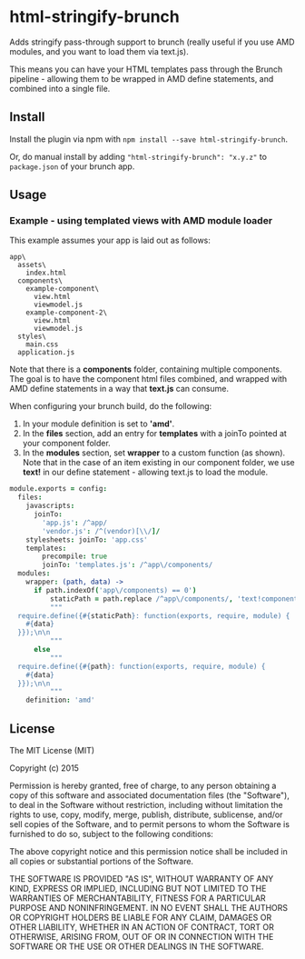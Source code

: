 # html-stringify-brunch
Adds stringify pass-through support to brunch (really useful if you use AMD modules, and you want to load them via text.js).

This means you can have your HTML templates pass through the Brunch pipeline - allowing them to be wrapped in AMD define statements, and combined into a single file.

## Install
Install the plugin via npm with `npm install --save html-stringify-brunch`.

Or, do manual install by adding `"html-stringify-brunch": "x.y.z"` to `package.json` of your brunch app.

## Usage

### Example - using templated views with AMD module loader

This example assumes your app is laid out as follows:

```
app\
  assets\
    index.html
  components\
    example-component\
      view.html
      viewmodel.js
    example-component-2\
      view.html
      viewmodel.js
  styles\
    main.css
  application.js
```
Note that there is a **components** folder, containing multiple components. The goal is to have the component html files combined, and wrapped with AMD define statements in a way that **text.js** can consume.

When configuring your brunch build, do the following:

1. In your module definition is set to **'amd'**.
2. In the **files** section, add an entry for **templates** with a joinTo pointed at your component folder.
3. In the **modules** section, set **wrapper** to a custom function (as shown). Note that in the case of an item existing in our component folder, we use **text!** in our define statement - allowing text.js to load the module.

```coffeescript
module.exports = config:
  files:
    javascripts:
      joinTo:
      	'app.js': /^app/
      	'vendor.js': /^(vendor)[\\/]/
    stylesheets: joinTo: 'app.css'
    templates:
        precompile: true
        joinTo: 'templates.js': /^app\/components/
  modules:
    wrapper: (path, data) ->
      if path.indexOf('app\/components) == 0')
          staticPath = path.replace /^app\/components/, 'text!components'
          """
  require.define({#{staticPath}: function(exports, require, module) {
    #{data}
  }});\n\n
          """
      else
          """
  require.define({#{path}: function(exports, require, module) {
    #{data}
  }});\n\n
          """
    definition: 'amd'
```

## License

The MIT License (MIT)

Copyright (c) 2015

Permission is hereby granted, free of charge, to any person obtaining a copy
of this software and associated documentation files (the "Software"), to deal
in the Software without restriction, including without limitation the rights
to use, copy, modify, merge, publish, distribute, sublicense, and/or sell
copies of the Software, and to permit persons to whom the Software is
furnished to do so, subject to the following conditions:

The above copyright notice and this permission notice shall be included in all
copies or substantial portions of the Software.

THE SOFTWARE IS PROVIDED "AS IS", WITHOUT WARRANTY OF ANY KIND, EXPRESS OR
IMPLIED, INCLUDING BUT NOT LIMITED TO THE WARRANTIES OF MERCHANTABILITY,
FITNESS FOR A PARTICULAR PURPOSE AND NONINFRINGEMENT. IN NO EVENT SHALL THE
AUTHORS OR COPYRIGHT HOLDERS BE LIABLE FOR ANY CLAIM, DAMAGES OR OTHER
LIABILITY, WHETHER IN AN ACTION OF CONTRACT, TORT OR OTHERWISE, ARISING FROM,
OUT OF OR IN CONNECTION WITH THE SOFTWARE OR THE USE OR OTHER DEALINGS IN THE
SOFTWARE.
